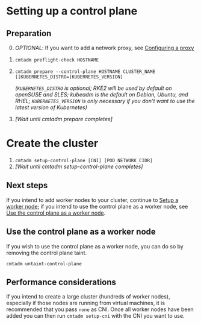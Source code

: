 # Setting up a control plane

## Preparation

0. _OPTIONAL_: If you want to add a network proxy,
   see [Configuring a proxy](Configuration.md#configuring-a-proxy)
1. `cmtadm preflight-check HOSTNAME`
2. `cmtadm prepare --control-plane HOSTNAME CLUSTER_NAME [[KUBERNETES_DISTRO=]KUBERNETES_VERSION]`

   _(`KUBERNETES_DISTRO` is optional; RKE2 will be used by default on openSUSE and SLES; kubeadm is the default
    on Debian, Ubuntu, and RHEL; `KUBERNETES_VERSION` is only necessary if you _don't_ want to use the latest version of Kubernetes)_

3. _[Wait until cmtadm prepare completes]_

# Create the cluster

1. `cmtadm setup-control-plane [CNI] [POD_NETWORK_CIDR]`
2. _[Wait until cmtadm setup-control-plane completes]_

## Next steps

If you intend to add worker nodes to your cluster,
continue to [Setup a worker node](Setup_worker_nodes.md);
if you intend to use the control plane as a worker node,
see [Use the control plane as a worker node](#use-the-control-plane-as-a-worker-node).

## Use the control plane as a worker node

If you wish to use the control plane as a worker node,
you can do so by removing the control plane taint.

`cmtadm untaint-control-plane`

## Performance considerations

If you intend to create a large cluster (hundreds of worker nodes),
especially if those nodes are running from virtual machines,
it is recommended that you pass `none` as CNI.
Once all worker nodes have been added you can then run `cmtadm setup-cni` with the CNI you want to use.
